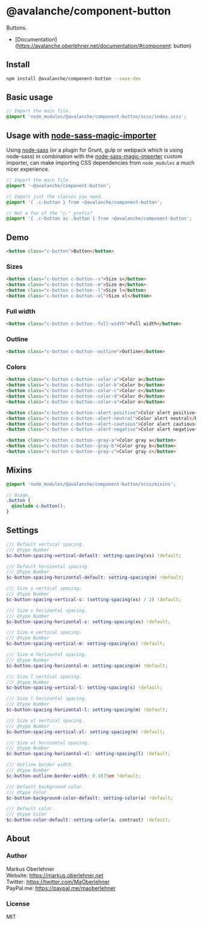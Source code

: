 # @avalanche/component-button
Buttons.

- [Documentation](https://avalanche.oberlehner.net/documentation/#component: button)

## Install
```bash
npm install @avalanche/component-button --save-dev
```

## Basic usage
```scss
// Import the main file.
@import 'node_modules/@avalanche/component-button/scss/index.scss';
```

## Usage with [node-sass-magic-importer](https://github.com/maoberlehner/node-sass-magic-importer)
Using [node-sass](https://github.com/sass/node-sass) (or a plugin for Grunt, gulp or webpack which is using node-sass) in combination with the [node-sass-magic-importer](https://github.com/maoberlehner/node-sass-magic-importer) custom importer, can make importing CSS dependencies from `node_modules` a much nicer experience.

```scss
// Import the main file.
@import '~@avalanche/component-button';

// Import just the classes you need.
@import '{ .c-button } from ~@avalanche/component-button';

// Not a fan of the "c-" prefix?
@import '{ .c-button as .button } from ~@avalanche/component-button';
```

## Demo
```html
<button class="c-button">Button</button>
```

### Sizes
```html
<button class="c-button c-button--s">Size s</button>
<button class="c-button c-button--m">Size m</button>
<button class="c-button c-button--l">Size l</button>
<button class="c-button c-button--xl">Size xl</button>
```

### Full width
```html
<button class="c-button c-button--full-width">Full width</button>
```

### Outline
```html
<button class="c-button c-button--outline">Outline</button>
```

### Colors
```html
<button class="c-button c-button--color-a">Color a</button>
<button class="c-button c-button--color-b">Color b</button>
<button class="c-button c-button--color-c">Color c</button>
<button class="c-button c-button--color-d">Color d</button>
<button class="c-button c-button--color-e">Color e</button>
```

```html
<button class="c-button c-button--alert-positive">Color alert positive</button>
<button class="c-button c-button--alert-neutral">Color alert neutral</button>
<button class="c-button c-button--alert-cautious">Color alert cautious</button>
<button class="c-button c-button--alert-negative">Color alert negative</button>
```

```html
<button class="c-button c-button--gray-a">Color gray a</button>
<button class="c-button c-button--gray-b">Color gray b</button>
<button class="c-button c-button--gray-c">Color gray c</button>
```

## Mixins
```scss
@import 'node_modules/@avalanche/component-button/scss/mixins';

// Usage.
.button {
  @include c-button();
}
```

## Settings
```scss
/// Default vertical spacing.
/// @type Number
$c-button-spacing-vertical-default: setting-spacing(xs) !default;

/// Default horizontal spacing.
/// @type Number
$c-button-spacing-horizontal-default: setting-spacing(m) !default;

/// Size s vertical spacing.
/// @type Number
$c-button-spacing-vertical-s: (setting-spacing(xs) / 2) !default;

/// Size s horizontal spacing.
/// @type Number
$c-button-spacing-horizontal-s: setting-spacing(xs) !default;

/// Size m vertical spacing.
/// @type Number
$c-button-spacing-vertical-m: setting-spacing(xs) !default;

/// Size m horizontal spacing.
/// @type Number
$c-button-spacing-horizontal-m: setting-spacing(m) !default;

/// Size l vertical spacing.
/// @type Number
$c-button-spacing-vertical-l: setting-spacing(s) !default;

/// Size l horizontal spacing.
/// @type Number
$c-button-spacing-horizontal-l: setting-spacing(m) !default;

/// Size xl vertical spacing.
/// @type Number
$c-button-spacing-vertical-xl: setting-spacing(m) !default;

/// Size xl horizontal spacing.
/// @type Number
$c-button-spacing-horizontal-xl: setting-spacing(l) !default;

/// Outline border width.
/// @type Number
$c-button-outline-border-width: 0.1875em !default;

/// Default background color.
/// @type Color
$c-button-background-color-default: setting-color(a) !default;

/// Default color.
/// @type Color
$c-button-color-default: setting-color(a, contrast) !default;
```

## About
### Author
Markus Oberlehner  
Website: https://markus.oberlehner.net  
Twitter: https://twitter.com/MaOberlehner  
PayPal.me: https://paypal.me/maoberlehner

### License
MIT
